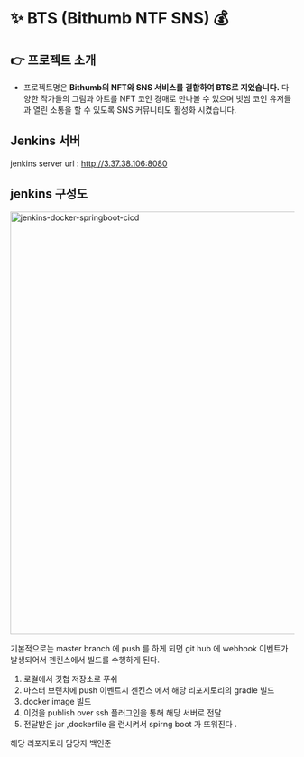 # ✨ BTS (Bithumb NTF SNS) 💰

## 👉 프로젝트 소개

- 프로젝트명은 **Bithumb의 NFT와 SNS 서비스를 결합하여 BTS로 지었습니다.** 다양한 작가들의 그림과 아트를 NFT 코인 경매로 만나볼 수 있으며 빗썸 코인 유저들과 열린 소통을 할 수 있도록 SNS 커뮤니티도 활성화 시켰습니다.

## Jenkins 서버 

jenkins server url : http://3.37.38.106:8080

## jenkins 구성도 

<img width="750" alt="jenkins-docker-springboot-cicd" src="https://user-images.githubusercontent.com/58027908/135604568-283645a4-7cf9-422e-bf9a-771616890c9e.png">

기본적으로는 master branch 에 push 를 하게 되면 git hub 에 webhook 이벤트가 발생되어서 젠킨스에서 빌드를 수행하게 된다.

1. 로컬에서 깃헙 저장소로 푸쉬
2. 마스터 브랜치에 push 이벤트시 젠킨스 에서 해당 리포지토리의 gradle 빌드
3. docker image 빌드 
4. 이것을 publish over ssh 플러그인을 통해 해당 서버로 전달
5. 전달받은 jar ,dockerfile 을 런시켜서 spirng boot 가 뜨워진다 .

해당 리포지토리 담당자 백인준
